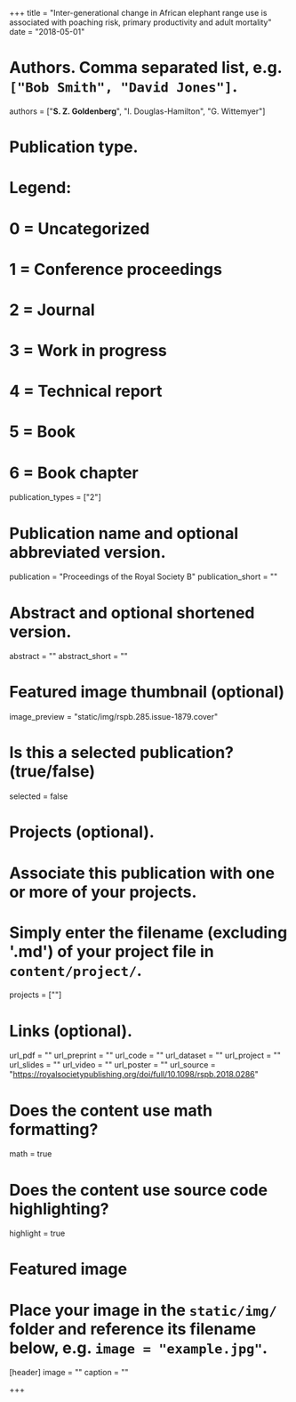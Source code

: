 +++
title = "Inter-generational change in African elephant range use is associated with poaching risk, primary productivity and adult mortality"
date = "2018-05-01"

# Authors. Comma separated list, e.g. `["Bob Smith", "David Jones"]`.
authors = ["**S. Z. Goldenberg**", "I. Douglas-Hamilton", "G. Wittemyer"]

# Publication type.
# Legend:
# 0 = Uncategorized
# 1 = Conference proceedings
# 2 = Journal
# 3 = Work in progress
# 4 = Technical report
# 5 = Book
# 6 = Book chapter
publication_types = ["2"]

# Publication name and optional abbreviated version.
publication = "Proceedings of the Royal Society B"
publication_short = ""

# Abstract and optional shortened version.
abstract = ""
abstract_short = ""

# Featured image thumbnail (optional)
image_preview = "static/img/rspb.285.issue-1879.cover"

# Is this a selected publication? (true/false)
selected = false

# Projects (optional).
#   Associate this publication with one or more of your projects.
#   Simply enter the filename (excluding '.md') of your project file in `content/project/`.
projects = [""]

# Links (optional).
url_pdf = ""
url_preprint = ""
url_code = ""
url_dataset = ""
url_project = ""
url_slides = ""
url_video = ""
url_poster = ""
url_source = "https://royalsocietypublishing.org/doi/full/10.1098/rspb.2018.0286"

# Does the content use math formatting?
math = true

# Does the content use source code highlighting?
highlight = true

# Featured image
# Place your image in the `static/img/` folder and reference its filename below, e.g. `image = "example.jpg"`.
[header]
image = ""
caption = ""

+++


